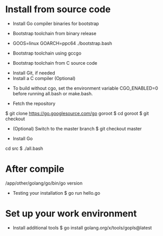# Install from source code 
- Install Go compiler binaries for bootstrap

+ Bootstrap toolchain from binary release
+ GOOS=linux GOARCH=ppc64 ./bootstrap.bash
+ Bootstrap toolchain using gccgo

+ Bootstrap toolchain from C source code

- Install Git, if needed
- Install a C compiler (Optional)
+ To build without cgo, set the environment variable CGO_ENABLED=0 before running all.bash or make.bash.

- Fetch the repository

$ git clone https://go.googlesource.com/go goroot
$ cd goroot
$ git checkout <tag>

- (Optional) Switch to the master branch
$ git checkout master


- Install Go

 cd src
$ ./all.bash


# After compile 

 /app/other/golang/go/bin/go version


- Testing your installation
$ go run hello.go


# Set up your work environment

- Install additional tools
$ go install golang.org/x/tools/gopls@latest



